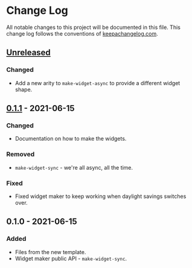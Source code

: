 # Change Log
All notable changes to this project will be documented in this file. This change log follows the conventions of [keepachangelog.com](http://keepachangelog.com/).

## [Unreleased]
### Changed
- Add a new arity to `make-widget-async` to provide a different widget shape.

## [0.1.1] - 2021-06-15
### Changed
- Documentation on how to make the widgets.

### Removed
- `make-widget-sync` - we're all async, all the time.

### Fixed
- Fixed widget maker to keep working when daylight savings switches over.

## 0.1.0 - 2021-06-15
### Added
- Files from the new template.
- Widget maker public API - `make-widget-sync`.

[Unreleased]: https://sourcehost.site/your-name/renovate-issue-10436/compare/0.1.1...HEAD
[0.1.1]: https://sourcehost.site/your-name/renovate-issue-10436/compare/0.1.0...0.1.1
